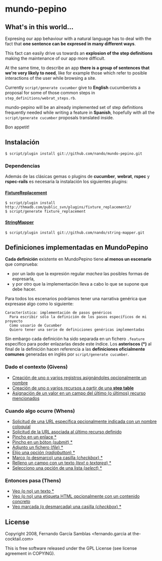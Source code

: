 # mundo-pepino

## What's in this world...

Expresing our app behaviour with a natural language has to deal with the fact that **one sentence can be expresed in many different ways**.

This fact can easily drive us towards an **explosion of the step definitions** making the maintenance of our app more difficult.

At the same time, to describe an app **there is a group of sentences that we're very likely to need**, like for example those which refer to posible interactions of the user while browsing a site.

Currently `script/generate cucumber` give to **English** cucumberists a proposal for some of those common steps in `step_definitions/webrat_steps.rb`.

mundo-pepino will be an already implemented set of step definitions frequently needed while writing a feature in **Spanish**, hopefully with all the `script/generate cucumber` proposals translated inside.

Bon appetit!

## Instalación

    $ script/plugin install git://github.com/nando/mundo-pepino.git

### Dependencias

  Además de las clásicas gemas o plugins de **cucumber**, **webrat**, **rspec** y **rspec-rails** es necesaria la instalación los siguientes plugins:

#### [FixtureReplacement](http://replacefixtures.rubyforge.org/)

    $ script/plugin install http://thmadb.com/public_svn/plugins/fixture_replacement2/
    $ script/generate fixture_replacement

#### [StringMapper](http://github.com/nando/string-mapper)

    $ script/plugin install git://github.com/nando/string-mapper.git

## Definiciones implementadas en MundoPepino

**Cada definición** existente en MundoPepino tiene **al menos un escenario** que comprueba:
* por un lado que la expresión regular *machea* las posibles formas de expresarla,
* y por otro que la implementación lleva a cabo lo que se supone que debe hacer.

Para todos los escenarios podríamos tener una narrativa genérica que expresase algo como lo siguiente:

    Característica: implementación de pasos genéricos
      Para escribir sólo la definición de los pasos específicos de mi proyecto
      Como usuario de Cucumber
      Quiero tener una serie de definiciones genéricas implementadas

Sin embargo cada definición ha sido separada en un fichero `.feature` específico para poder enlazarlas desde este índice. Los **asteriscos (\*)** al final de la definición hacen referencia a las **definiciones oficialmente comunes** generadas en inglés por `script/generate cucumber`.

### Dado el contexto (Givens)

* [Creación de uno o varios registros asignándoles opcionalmente un nombre](master/features/contexto-creacion-simple.feature)
* [Creación de uno o varios recursos a partir de una **step table**](master/features/contexto-creacion-desde-step-table.feature)
* [Asignación de un valor en un campo del último (o últimos) recurso mencionados](master/features/contexto-asignacion-de-valor.feature)

### Cuando algo ocurre (Whens)

* [Solicitud de una URL específica opcionalmente indicada con un nombre coloquial](master/features/cuando-visito-url-especifica.feature)
* [Solicitud de la URL asociada al último recurso definido](master/features/cuando-visito-url-de-recurso.feature)
* [Pincho en un enlace \*](master/features/cuando-pulso-el-enlace.feature)
* [Pincho en un bóton (*submit*) \*](master/features/cuando-pulso-el-boton.feature)
* [Adjunto un fichero (*file*) \*](master/features/cuando-.feature)
* [Elijo una opción (*radiobutton*) \*](master/features/cuando-elijo-de-radiobutton.feature)
* [Marco (o desmarco) una casilla (*checkbox*) \*](master/features/cuando-marco-el-checkbox.feature)
* [Relleno un campo con un texto (*text* o *textarea*) \*](master/features/cuando-relleno-el-campo.feature)
* [Selecciono una opción de una lista (*select*) \*](master/features/cuando-selecciono-en-listado.feature)

### Entonces pasa (Thens)

* [Veo (o no) un texto \*](master/features/veo-el-texto.feature)
* [Veo (o no) una etiqueta HTML opcionalmente con un contenido concreto](master/features/veo-etiqueta-con-valor.feature)
* [Veo marcada (o desmarcada) una casilla (*checkbox*) \*](master/features/veo-el-checkbox.feature)

## License

Copyright 2008, Fernando García Samblas <fernando.garcia at the-cocktail.com>

This is free software released under the GPL License (see license agreement in COPYING).
